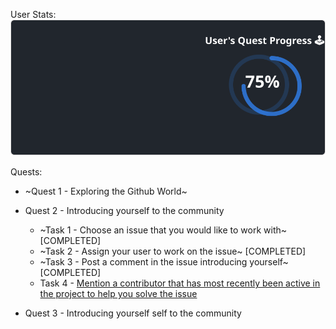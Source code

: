 
  User Stats:<br>
  ![User Draft Stats](/userCards/draft.svg?)

  
Quests:
  - ~Quest 1 - Exploring the Github World~
  - Quest 2 - Introducing yourself to the community
    - ~Task 1 - Choose an issue that you would like to work with~ [COMPLETED]
    - ~Task 2 - Assign your user to work on the issue~ [COMPLETED]
    - ~Task 3 - Post a comment in the issue introducing yourself~ [COMPLETED]
    - Task 4 - [Mention a contributor that has most recently been active in the project to help you solve the issue](https://github.com/caiton1/OSS-Doorway/issues/44)
    
  - Quest 3 - Introducing yourself self to the community
